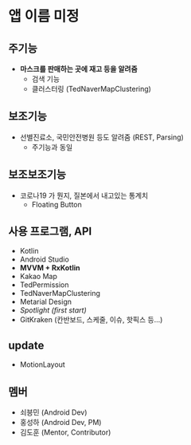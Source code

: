 # 앱 이름 미정

## 주기능

- **마스크를 판매하는 곳에 재고 등을 알려줌**
  - 검색 기능
  - 클러스터링 (TedNaverMapClustering)

## 보조기능

- 선별진료소, 국민안전병원 등도 알려줌 (REST, Parsing)
  - 주기능과 동일

## 보조보조기능

- 코로나19 가 뭔지, 질본에서 내고있는 통계치
  - Floating Button

## 사용 프로그램, API

- Kotlin 
- Android Studio
- **MVVM + RxKotlin**
- Kakao Map
- TedPermission
- TedNaverMapClustering
- Metarial Design
- *Spotlight (first start)*
- GitKraken (칸반보드, 스케줄, 이슈, 핫픽스 등...)

## update

- MotionLayout

## 멤버

- 쇠븡민 (Android Dev)
- 홍성하 (Android Dev, PM)
- 김도훈 (Mentor, Contributor)
